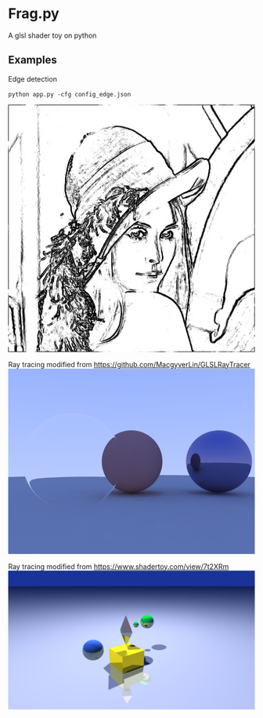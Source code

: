 # Frag.py
A glsl shader toy on python

## Examples

Edge detection
```
python app.py -cfg config_edge.json
```
![](img/lena_edge.jpg)


Ray tracing modified from https://github.com/MacgyverLin/GLSLRayTracer
![](img/rt.jpg)


Ray tracing modified from https://www.shadertoy.com/view/7t2XRm
![](img/rt_st.jpg)